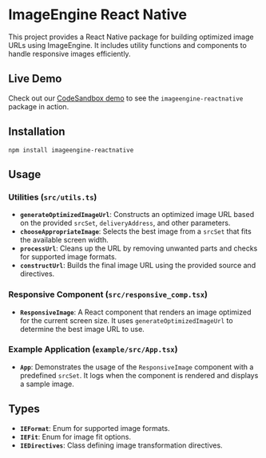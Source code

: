 # ImageEngine React Native

This project provides a React Native package for building optimized image URLs using ImageEngine. It includes utility functions and components to handle responsive images efficiently.

## Live Demo

Check out our [CodeSandbox demo](https://codesandbox.io/p/sandbox/serene-wing-jtz6cl) to see the `imageengine-reactnative` package in action.

## Installation

`npm install imageengine-reactnative`

## Usage

### Utilities (`src/utils.ts`)

- **`generateOptimizedImageUrl`**: Constructs an optimized image URL based on the provided `srcSet`, `deliveryAddress`, and other parameters.
- **`chooseAppropriateImage`**: Selects the best image from a `srcSet` that fits the available screen width.
- **`processUrl`**: Cleans up the URL by removing unwanted parts and checks for supported image formats.
- **`constructUrl`**: Builds the final image URL using the provided source and directives.

### Responsive Component (`src/responsive_comp.tsx`)

- **`ResponsiveImage`**: A React component that renders an image optimized for the current screen size. It uses `generateOptimizedImageUrl` to determine the best image URL to use.

### Example Application (`example/src/App.tsx`)

- **`App`**: Demonstrates the usage of the `ResponsiveImage` component with a predefined `srcSet`. It logs when the component is rendered and displays a sample image.

## Types

- **`IEFormat`**: Enum for supported image formats.
- **`IEFit`**: Enum for image fit options.
- **`IEDirectives`**: Class defining image transformation directives.
